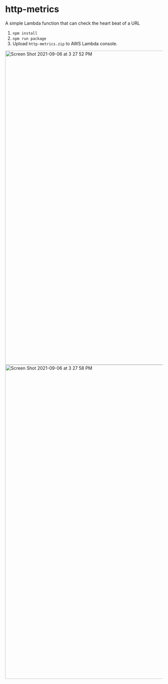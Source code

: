 # http-metrics
A simple Lambda function that can check the heart beat of a URL

1. `npm install`
2. `npm run package`
3. Upload `http-metrics.zip` to AWS Lambda console.

<img width="1000" alt="Screen Shot 2021-09-06 at 3 27 52 PM" src="https://user-images.githubusercontent.com/3732224/132255774-a49cff84-5629-46e5-85da-7da99cc53dbd.png">
<img width="1000" alt="Screen Shot 2021-09-06 at 3 27 58 PM" src="https://user-images.githubusercontent.com/3732224/132255775-d2d27b6f-a158-47f8-8d9d-65cc2109b076.png">


